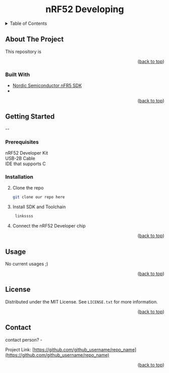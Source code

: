 
<h1 align="center">nRF52 Developing</h1>



<!-- TABLE OF CONTENTS -->
<details>
  <summary>Table of Contents</summary>
  <ol>
    <li>
      <a href="#about-the-project">About The Project</a>
      <ul>
        <li><a href="#built-with">Built With</a></li>
      </ul>
    </li>
    <li>
      <a href="#getting-started">Getting Started</a>
      <ul>
        <li><a href="#prerequisites">Prerequisites</a></li>
        <li><a href="#installation">Installation</a></li>
      </ul>
    </li>
    <li><a href="#usage">Usage</a></li>
    <li><a href="#license">License</a></li>
    <li><a href="#contact">Contact</a></li>

  </ol>
</details>



<!-- ABOUT THE PROJECT -->
## About The Project

This repository is 

<p align="right">(<a href="#top">back to top</a>)</p>



### Built With

* [Nordic Semiconductor nFR5 SDK](https://www.nordicsemi.com/Products/Development-software/nRF5-SDK)
* []()


<p align="right">(<a href="#top">back to top</a>)</p>



<!-- GETTING STARTED -->
## Getting Started

--

### Prerequisites

nRF52 Developer Kit <br>
USB-2B Cable <br>
IDE that supports C

### Installation

2. Clone the repo
   ```sh
   git clone our repo here
   ```
3. Install SDK and Toolchain
   ```sh
    linkssss
   ```
4. Connect the nRF52 Developer chip


<p align="right">(<a href="#top">back to top</a>)</p>



<!-- USAGE EXAMPLES -->
## Usage

No current usages ;)

<p align="right">(<a href="#top">back to top</a>)</p>



<!-- LICENSE -->
## License

Distributed under the MIT License. See `LICENSE.txt` for more information.

<p align="right">(<a href="#top">back to top</a>)</p>



<!-- CONTACT -->
## Contact

contact person? - 

Project Link: [https://github.com/github_username/repo_name](https://github.com/github_username/repo_name)

<p align="right">(<a href="#top">back to top</a>)</p>

